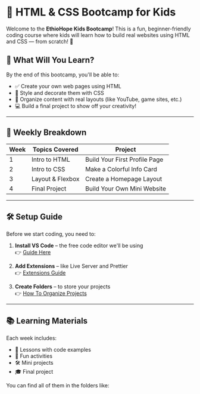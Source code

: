 # 🎉 HTML & CSS Bootcamp for Kids

Welcome to the **EthioHope Kids Bootcamp**! This is a fun, beginner-friendly coding course where kids will learn how to build real websites using HTML and CSS — from scratch! 🚀

## 🧠 What Will You Learn?

By the end of this bootcamp, you'll be able to:

- ✅ Create your own web pages using HTML
- 🎨 Style and decorate them with CSS
- 📐 Organize content with real layouts (like YouTube, game sites, etc.)
- 💻 Build a final project to show off your creativity!

---

## 📅 Weekly Breakdown

| Week | Topics Covered | Project |
|------|----------------|---------|
| 1 | Intro to HTML | Build Your First Profile Page |
| 2 | Intro to CSS | Make a Colorful Info Card |
| 3 | Layout & Flexbox | Create a Homepage Layout |
| 4 | Final Project | Build Your Own Mini Website |

---

## 🛠️ Setup Guide

Before we start coding, you need to:

1. **Install VS Code** – the free code editor we'll be using  
   👉 [Guide Here](./setup/install-vscode.md)

2. **Add Extensions** – like Live Server and Prettier  
   👉 [Extensions Guide](./setup/recommended-extensions.md)

3. **Create Folders** – to store your projects  
   👉 [How To Organize Projects](./setup/folder-structure.md)

---

## 📚 Learning Materials

Each week includes:

- 📖 Lessons with code examples
- 🧩 Fun activities
- 🛠 Mini projects
- 🎓 Final project

You can find all of them in the folders like:

